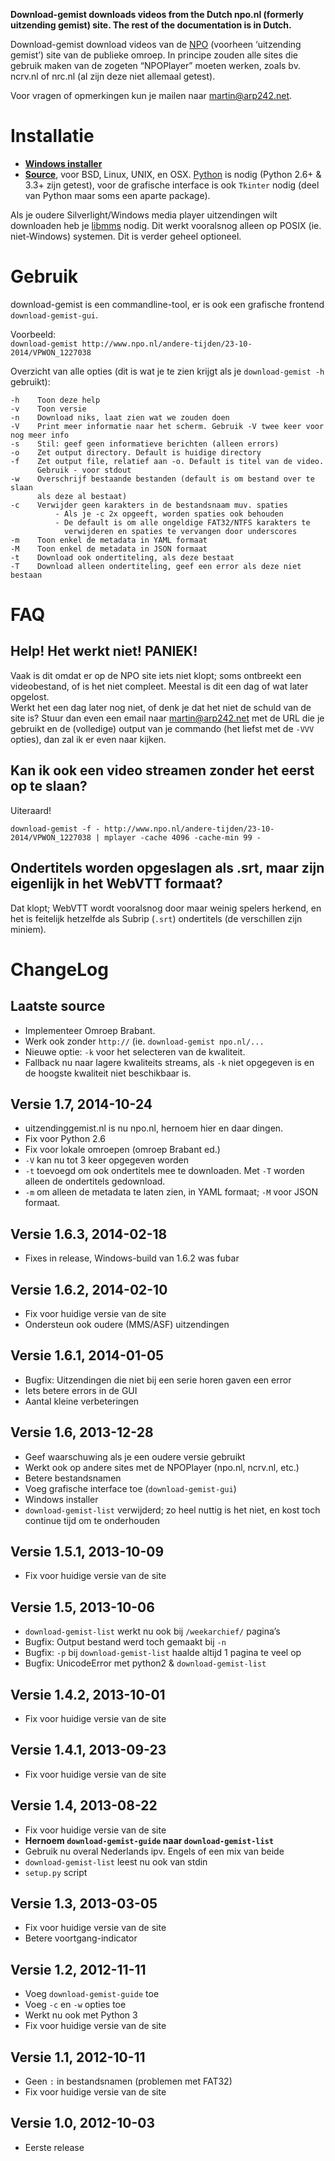 **Download-gemist downloads videos from the Dutch npo.nl (formerly uitzending
gemist) site. The rest of the documentation is in Dutch.**


Download-gemist download videos van de [NPO][1] (voorheen ‘uitzending gemist’)
site van de publieke omroep. In principe zouden alle sites die gebruik maken van
de zogeten “NPOPlayer” moeten werken, zoals bv. ncrv.nl of nrc.nl (al zijn deze
niet allemaal getest).

Voor vragen of opmerkingen kun je mailen naar [martin@arp242.net][3].


Installatie
===========
- **[Windows installer][d-win]**
- **[Source][d-unix]**, voor BSD, Linux, UNIX, en OSX. [Python][2] is nodig
  (Python 2.6+ & 3.3+ zijn getest), voor de grafische interface is ook `Tkinter`
  nodig (deel van Python maar soms een aparte package).

Als je oudere Silverlight/Windows media player uitzendingen wilt downloaden heb
je [libmms][libmms] nodig. Dit werkt vooralsnog alleen op POSIX (ie.
niet-Windows) systemen. Dit is verder geheel optioneel.


Gebruik
=======
download-gemist is een commandline-tool, er is ook een grafische frontend
`download-gemist-gui`.

Voorbeeld:  
`download-gemist http://www.npo.nl/andere-tijden/23-10-2014/VPWON_1227038`

Overzicht van alle opties (dit is wat je te zien krijgt als je `download-gemist
-h` gebruikt):

	-h    Toon deze help
	-v    Toon versie
	-n    Download niks, laat zien wat we zouden doen
	-V    Print meer informatie naar het scherm. Gebruik -V twee keer voor nog meer info
	-s    Stil: geef geen informatieve berichten (alleen errors)
	-o    Zet output directory. Default is huidige directory
	-f    Zet output file, relatief aan -o. Default is titel van de video.
	      Gebruik - voor stdout
	-w    Overschrijf bestaande bestanden (default is om bestand over te slaan
	      als deze al bestaat)
	-c    Verwijder geen karakters in de bestandsnaam muv. spaties
	          - Als je -c 2x opgeeft, worden spaties ook behouden
	          - De default is om alle ongeldige FAT32/NTFS karakters te
	            verwijderen en spaties te vervangen door underscores
	-m    Toon enkel de metadata in YAML formaat
	-M    Toon enkel de metadata in JSON formaat
	-t    Download ook ondertiteling, als deze bestaat
	-T    Download alleen ondertiteling, geef een error als deze niet bestaan



FAQ
===

Help! Het werkt niet! PANIEK!
-----------------------------
Vaak is dit omdat er op de NPO site iets niet klopt; soms ontbreekt een
videobestand, of is het niet compleet. Meestal is dit een dag of wat later
opgelost.  
Werkt het een dag later nog niet, of denk je dat het niet de schuld van de site
is? Stuur dan even een email naar [martin@arp242.net][3] met de URL die je
gebruikt en de (volledige) output van je commando (het liefst met de `-VVV`
opties), dan zal ik er even naar kijken.

Kan ik ook een video streamen zonder het eerst op te slaan?
-----------------------------------------------------------
Uiteraard!

`download-gemist -f - http://www.npo.nl/andere-tijden/23-10-2014/VPWON_1227038 | mplayer -cache 4096 -cache-min 99 -`

Ondertitels worden opgeslagen als .srt, maar zijn eigenlijk in het WebVTT formaat?
----------------------------------------------------------------------------------
Dat klopt; WebVTT wordt vooralsnog door maar weinig spelers herkend, en het is
feitelijk hetzelfde als Subrip (`.srt`) ondertitels (de verschillen zijn miniem).


ChangeLog
=========

Laatste source
--------------
- Implementeer Omroep Brabant.
- Werk ook zonder `http://` (ie. `download-gemist npo.nl/...`
- Nieuwe optie: `-k` voor het selecteren van de kwaliteit.
- Fallback nu naar lagere kwaliteits streams, als `-k` niet opgegeven is en de
  hoogste kwaliteit niet beschikbaar is.


Versie 1.7, 2014-10-24
----------------------
- uitzendinggemist.nl is nu npo.nl, hernoem hier en daar dingen.
- Fix voor Python 2.6
- Fix voor lokale omroepen (omroep Brabant ed.)
- `-V` kan nu tot 3 keer opgegeven worden
- `-t` toevoegd om ook ondertitels mee te downloaden. Met `-T` worden alleen de
  ondertitels gedownload.
- `-m` om alleen de metadata te laten zien, in YAML formaat; `-M` voor JSON
  formaat.


Versie 1.6.3, 2014-02-18
------------------------
- Fixes in release, Windows-build van 1.6.2 was fubar


Versie 1.6.2, 2014-02-10
------------------------
- Fix voor huidige versie van de site
- Ondersteun ook oudere (MMS/ASF) uitzendingen


Versie 1.6.1, 2014-01-05
------------------------
- Bugfix: Uitzendingen die niet bij een serie horen gaven een error
- Iets betere errors in de GUI
- Aantal kleine verbeteringen


Versie 1.6, 2013-12-28
----------------------
- Geef waarschuwing als je een oudere versie gebruikt
- Werkt ook op andere sites met de NPOPlayer (npo.nl, ncrv.nl, etc.)
- Betere bestandsnamen
- Voeg grafische interface toe (`download-gemist-gui`)
- Windows installer
- `download-gemist-list` verwijderd; zo heel nuttig is het niet, en kost toch
  continue tijd om te onderhouden


Versie 1.5.1, 2013-10-09
------------------------
- Fix voor huidige versie van de site


Versie 1.5, 2013-10-06
----------------------
- `download-gemist-list` werkt nu ook bij `/weekarchief/` pagina’s
- Bugfix: Output bestand werd toch gemaakt bij `-n`
- Bugfix: `-p` bij `download-gemist-list` haalde altijd 1 pagina te veel op
- Bugfix: UnicodeError met python2 & `download-gemist-list`


Versie 1.4.2, 2013-10-01
------------------------
- Fix voor huidige versie van de site


Versie 1.4.1, 2013-09-23
------------------------
- Fix voor huidige versie van de site


Versie 1.4, 2013-08-22
----------------------
- Fix voor huidige versie van de site
- **Hernoem `download-gemist-guide` naar `download-gemist-list`**
- Gebruik nu overal Nederlands ipv. Engels of een mix van beide
- `download-gemist-list` leest nu ook van stdin
- `setup.py` script


Versie 1.3, 2013-03-05
----------------------
- Fix voor huidige versie van de site
- Betere voortgang-indicator


Versie 1.2, 2012-11-11
----------------------
- Voeg `download-gemist-guide` toe
- Voeg `-c` en `-w` opties toe
- Werkt nu ook met Python 3
- Fix voor huidige versie van de site


Versie 1.1, 2012-10-11
----------------------
- Geen `:` in bestandsnamen (problemen met FAT32)
- Fix voor huidige versie van de site


Versie 1.0, 2012-10-03
----------------------
- Eerste release



[1]: http://www.npo.nl/
[2]: http://python.org/
[3]: mailto:martin@arp242.net
[d-win]: https://bitbucket.org/Carpetsmoker/download-gemist/downloads/download-gemist-setup-1.7.exe
[d-unix]: https://bitbucket.org/Carpetsmoker/download-gemist/downloads/download-gemist-1.7.tar.gz
[libmms]: http://sourceforge.net/projects/libmms/
